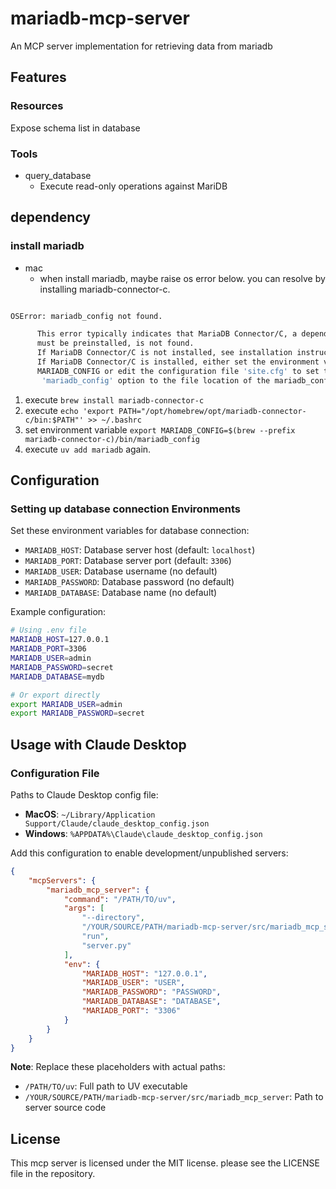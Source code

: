 # mariadb-mcp-server

An MCP server implementation for retrieving data from mariadb

## Features

### Resources

Expose schema list in database

### Tools

- query_database
  - Execute read-only operations against MariDB

## dependency

### install mariadb

- mac
  - when install mariadb,
maybe raise os error below.
you can resolve by installing mariadb-connector-c.

```bash

OSError: mariadb_config not found.

      This error typically indicates that MariaDB Connector/C, a dependency which
      must be preinstalled, is not found.
      If MariaDB Connector/C is not installed, see installation instructions
      If MariaDB Connector/C is installed, either set the environment variable
      MARIADB_CONFIG or edit the configuration file 'site.cfg' to set the
       'mariadb_config' option to the file location of the mariadb_config utility.


```

1. execute `brew install mariadb-connector-c`
2. execute `echo 'export PATH="/opt/homebrew/opt/mariadb-connector-c/bin:$PATH"' >> ~/.bashrc`
3. set environment variable `export MARIADB_CONFIG=$(brew --prefix mariadb-connector-c)/bin/mariadb_config`
4. execute `uv add mariadb` again.

## Configuration

### Setting up database connection Environments

Set these environment variables for database connection:

- `MARIADB_HOST`: Database server host (default: `localhost`)
- `MARIADB_PORT`: Database server port (default: `3306`)
- `MARIADB_USER`: Database username (no default)
- `MARIADB_PASSWORD`: Database password (no default)
- `MARIADB_DATABASE`: Database name (no default)

Example configuration:

```bash
# Using .env file
MARIADB_HOST=127.0.0.1
MARIADB_PORT=3306
MARIADB_USER=admin
MARIADB_PASSWORD=secret
MARIADB_DATABASE=mydb

# Or export directly
export MARIADB_USER=admin
export MARIADB_PASSWORD=secret
```

## Usage with Claude Desktop

### Configuration File

Paths to Claude Desktop config file:

- **MacOS**: `~/Library/Application Support/Claude/claude_desktop_config.json`
- **Windows**: `%APPDATA%\Claude\claude_desktop_config.json`

Add this configuration to enable development/unpublished servers:

```json
{
    "mcpServers": {
        "mariadb_mcp_server": {
            "command": "/PATH/TO/uv",
            "args": [
                "--directory",
                "/YOUR/SOURCE/PATH/mariadb-mcp-server/src/mariadb_mcp_server",
                "run",
                "server.py"
            ],
            "env": {
                "MARIADB_HOST": "127.0.0.1",
                "MARIADB_USER": "USER",
                "MARIADB_PASSWORD": "PASSWORD",
                "MARIADB_DATABASE": "DATABASE",
                "MARIADB_PORT": "3306"
            }
        }
    }
}
```

**Note**: Replace these placeholders with actual paths:

- `/PATH/TO/uv`: Full path to UV executable
- `/YOUR/SOURCE/PATH/mariadb-mcp-server/src/mariadb_mcp_server`: Path to server source code

## License

This mcp server is licensed under the MIT license.  please see the LICENSE file in the repository.
